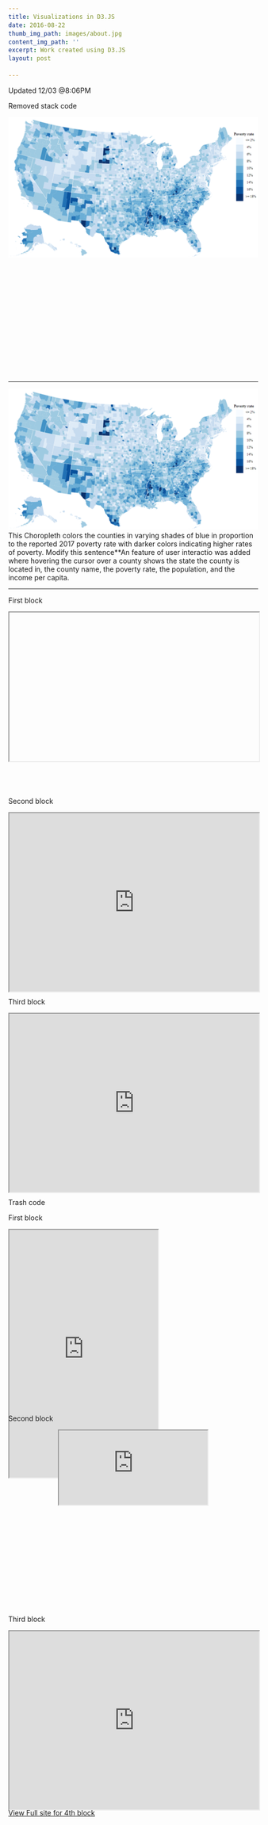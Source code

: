 ```yaml
---
title: Visualizations in D3.JS
date: 2016-08-22
thumb_img_path: images/about.jpg
content_img_path: ''
excerpt: Work created using D3.JS
layout: post

---
```

Updated 12/03 @8:06PM

Removed stack code

<div align="center" class="embed-responsive embed-responsive-16by9" style="width:100%;height:520px">   
<span class = "image fit"><a href="https://bl.ocks.org/ashlitaylor/raw/d1d7c917961c301eb4287b68d7eca7d3/" target="_blank"><img src="/images/choropleth.png" alt=""></a></span></div>

***

<span class = "image fit"><a href="https://bl.ocks.org/ashlitaylor/raw/d1d7c917961c301eb4287b68d7eca7d3/" target="_blank"><img src="/images/choropleth.png" alt=""></a></span>  
This Choropleth colors the counties in varying shades of blue in proportion to the reported 2017 poverty rate with darker colors indicating higher rates of poverty. Modify this sentence**An feature of user interactio was added where hovering the cursor over a county shows the state the county is located in, the county name, the poverty rate, the population, and the income per capita.

***

First block

<div align="center" class="embed-responsive embed-responsive-16by9" style="width:100%;height:360px"><iframe src=" " width="100%" height="300"></iframe></div>

Second block

<div align="center" class="embed-responsive embed-responsive-16by9" style="width:100%;height:360px"> <iframe class= "embed-responsive-item" style="width:100%;height:360px" src="https://bl.ocks.org/ashlitaylor/raw/d1d7c917961c301eb4287b68d7eca7d3/" scrolling="yes"></iframe> </div>

Third block

<div align="center" class="embed-responsive embed-responsive-16by9" style="width:100%;height:360px"> <iframe class= "embed-responsive-item" style="width:100%;height:360px" src="https://bl.ocks.org/ashlitaylor/raw/d1d7c917961c301eb4287b68d7eca7d3/" scrolling="yes"></iframe> </div>

Trash code

First block

<div class="embed-responsive embed-responsive-16by9" style="width:100%;height:360px"> <iframe sandbox= "allow-popups allow-scripts allow-forms allow-same-origin" src="https://bl.ocks.org/ashlitaylor/raw/d1d7c917961c301eb4287b68d7eca7d3/" marginwidth = "0" marginheight = "0" style = "height:500px;" scrolling = "no"></iframe> </div>

Second block

<div align="center" class="index" style="width:100%;height:360px"> <iframe sandbox= "allow-popups allow-scripts allow-forms allow-same-origin" src="https://bl.ocks.org/ashlitaylor/raw/d1d7c917961c301eb4287b68d7eca7d3/" scrolling="yes"></iframe> </div>

Third block

<div align="center" class="embed-responsive embed-responsive-16by9" style="width:100%;height:360px"> <iframe class= "embed-responsive-item" style="width:100%;height:360px" src="https://bl.ocks.org/ashlitaylor/raw/d1d7c917961c301eb4287b68d7eca7d3/" scrolling="yes"></iframe> </div>

<div id="resume-download"> <a href="https://bl.ocks.org/ashlitaylor/raw/d1d7c917961c301eb4287b68d7eca7d3/" target="_blank" class="button">View Full site for 4th block</a> </div>